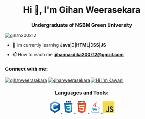 <h1 align="center">Hi 👋, I'm Gihan Weerasekara</h1>
<h3 align="center">Undergraduate of NSBM Green University</h3>

<p align="left"> <img src="https://komarev.com/ghpvc/?username=gihan200212&label=Profile%20views&color=0e75b6&style=flat" alt="gihan200212" /> </p>

- 🌱 I’m currently learning **Java|C|HTML|CSS|JS**

- 📫 How to reach me **gihannandika200212@gmail.com**

<h3 align="left">Connect with me:</h3>
<p align="left">
<a href="https://linkedin.com/in/gihanweerasekara" target="blank"><img align="center" src="https://raw.githubusercontent.com/rahuldkjain/github-profile-readme-generator/master/src/images/icons/Social/linked-in-alt.svg" alt="gihanweerasekara" height="30" width="40" /></a>
<a href="https://fb.com/gihanweerasekara" target="blank"><img align="center" src="https://raw.githubusercontent.com/rahuldkjain/github-profile-readme-generator/master/src/images/icons/Social/facebook.svg" alt="gihanweerasekara" height="30" width="40" /></a>
<a href="https://discord.gg/Hi I'm Kawani" target="blank"><img align="center" src="https://raw.githubusercontent.com/rahuldkjain/github-profile-readme-generator/master/src/images/icons/Social/discord.svg" alt="Hi I'm Kawani" height="30" width="40" /></a>
</p>

<h3 align="center">Languages and Tools:</h3>
<p align="Center"> <a href="https://www.cprogramming.com/" target="_blank" rel="noreferrer"> <img src="https://raw.githubusercontent.com/devicons/devicon/master/icons/c/c-original.svg" alt="c" width="40" height="40"/> </a> <a href="https://www.w3schools.com/css/" target="_blank" rel="noreferrer"> <img src="https://raw.githubusercontent.com/devicons/devicon/master/icons/css3/css3-original-wordmark.svg" alt="css3" width="40" height="40"/> </a> <a href="https://www.w3.org/html/" target="_blank" rel="noreferrer"> <img src="https://raw.githubusercontent.com/devicons/devicon/master/icons/html5/html5-original-wordmark.svg" alt="html5" width="40" height="40"/> </a> <a href="https://www.java.com" target="_blank" rel="noreferrer"> <img src="https://raw.githubusercontent.com/devicons/devicon/master/icons/java/java-original.svg" alt="java" width="40" height="40"/> </a> <a href="https://developer.mozilla.org/en-US/docs/Web/JavaScript" target="_blank" rel="noreferrer"> <img src="https://raw.githubusercontent.com/devicons/devicon/master/icons/javascript/javascript-original.svg" alt="javascript" width="40" height="40"/> </a> </p>

